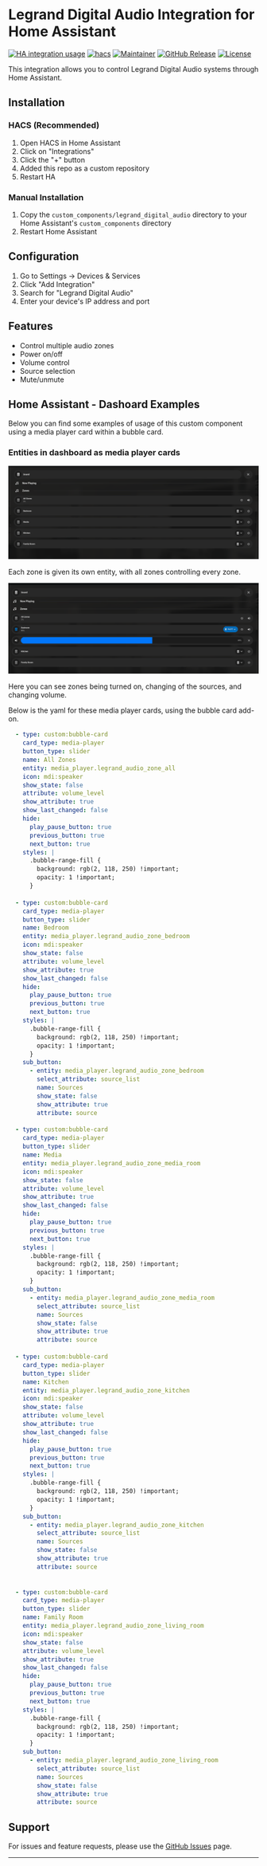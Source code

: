 # Legrand Digital Audio Integration for Home Assistant

[![HA integration usage](https://img.shields.io/badge/dynamic/json?color=41BDF5&logo=home-assistant&label=integration%20usage&suffix=%20installs&cacheSeconds=15600&url=https://analytics.home-assistant.io/custom_integrations.json&query=$.tapo_control.total)](https://analytics.home-assistant.io/custom_integrations.json)
[![hacs][hacsbadge]][hacs]
[![Maintainer][maintainer-shield]][main-branch]
[![GitHub Release][releases-shield]][releases]
[![License][license-shield]](LICENSE)

This integration allows you to control Legrand Digital Audio systems through Home Assistant.

## Installation

### HACS (Recommended)

1. Open HACS in Home Assistant
2. Click on "Integrations"
3. Click the "+" button
4. Added this repo as a custom repository
5. Restart HA


### Manual Installation

1. Copy the `custom_components/legrand_digital_audio` directory to your Home Assistant's `custom_components` directory
2. Restart Home Assistant

## Configuration

1. Go to Settings -> Devices & Services
2. Click "Add Integration"
3. Search for "Legrand Digital Audio"
4. Enter your device's IP address and port

## Features

- Control multiple audio zones
- Power on/off
- Volume control
- Source selection
- Mute/unmute

## Home Assistant - Dashoard Examples

Below you can find some examples of usage of this custom component using a media player card within a bubble card.

### Entities in dashboard as media player cards

![dashboard_1](examples/dashboard_1.png)

Each zone is given its own entity, with all zones controlling every zone.

![dashboard_1](examples/dashboard_2.png)

Here you can see zones being turned on, changing of the sources, and changing volume.

Below is the yaml for these media player cards, using the bubble card add-on.

```yaml
  - type: custom:bubble-card
    card_type: media-player
    button_type: slider
    name: All Zones
    entity: media_player.legrand_audio_zone_all
    icon: mdi:speaker
    show_state: false
    attribute: volume_level
    show_attribute: true
    show_last_changed: false
    hide:
      play_pause_button: true
      previous_button: true
      next_button: true
    styles: |
      .bubble-range-fill { 
        background: rgb(2, 118, 250) !important;
        opacity: 1 !important;
      }

  - type: custom:bubble-card
    card_type: media-player
    button_type: slider
    name: Bedroom
    entity: media_player.legrand_audio_zone_bedroom
    icon: mdi:speaker
    show_state: false
    attribute: volume_level
    show_attribute: true
    show_last_changed: false
    hide:
      play_pause_button: true
      previous_button: true
      next_button: true
    styles: |
      .bubble-range-fill { 
        background: rgb(2, 118, 250) !important;
        opacity: 1 !important;
      }
    sub_button:
      - entity: media_player.legrand_audio_zone_bedroom
        select_attribute: source_list
        name: Sources
        show_state: false 
        show_attribute: true
        attribute: source 

  - type: custom:bubble-card
    card_type: media-player
    button_type: slider
    name: Media
    entity: media_player.legrand_audio_zone_media_room
    icon: mdi:speaker
    show_state: false
    attribute: volume_level
    show_attribute: true
    show_last_changed: false
    hide:
      play_pause_button: true
      previous_button: true
      next_button: true
    styles: |
      .bubble-range-fill { 
        background: rgb(2, 118, 250) !important;
        opacity: 1 !important;
      }
    sub_button:
      - entity: media_player.legrand_audio_zone_media_room
        select_attribute: source_list
        name: Sources
        show_state: false 
        show_attribute: true
        attribute: source

  - type: custom:bubble-card
    card_type: media-player
    button_type: slider
    name: Kitchen
    entity: media_player.legrand_audio_zone_kitchen
    icon: mdi:speaker
    show_state: false
    attribute: volume_level
    show_attribute: true
    show_last_changed: false
    hide:
      play_pause_button: true
      previous_button: true
      next_button: true
    styles: |
      .bubble-range-fill { 
        background: rgb(2, 118, 250) !important;
        opacity: 1 !important;
      }
    sub_button:
      - entity: media_player.legrand_audio_zone_kitchen
        select_attribute: source_list
        name: Sources
        show_state: false 
        show_attribute: true
        attribute: source

        
  - type: custom:bubble-card
    card_type: media-player
    button_type: slider
    name: Family Room
    entity: media_player.legrand_audio_zone_living_room
    icon: mdi:speaker
    show_state: false
    attribute: volume_level
    show_attribute: true
    show_last_changed: false
    hide:
      play_pause_button: true
      previous_button: true
      next_button: true
    styles: |
      .bubble-range-fill { 
        background: rgb(2, 118, 250) !important;
        opacity: 1 !important;
      }
    sub_button:
      - entity: media_player.legrand_audio_zone_living_room
        select_attribute: source_list
        name: Sources
        show_state: false 
        show_attribute: true
        attribute: source
```

## Support

For issues and feature requests, please use the [GitHub Issues][issues] page.



---

[commits-shield]: https://img.shields.io/github/commit-activity/y/jholula/legrand-digital-audio-integration.svg
[commits]: https://github.com/jholula/legrand-digital-audio-integration/commits/main
[hacs]: https://github.com/hacs/integration
[hacsbadge]: https://img.shields.io/badge/HACS-Custom-orange.svg
[license-shield]: https://img.shields.io/github/license/jholula/legrand-digital-audio-integration.svg
[releases-shield]: https://img.shields.io/github/release/jholula/legrand-digital-audio-integration.svg
[releases]: https://github.com/jholula/legrand-digital-audio-integration/releases
[issues]: https://github.com/jholula/legrand-digital-audio-integration/issues
[maintainer-shield]: https://img.shields.io/badge/maintainer-@jholula-blue.svg
[main-branch]: https://github.com/jholula/legrand-digital-audio-integration/tree/main